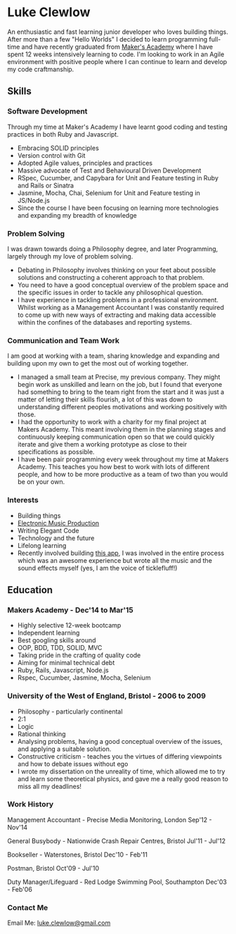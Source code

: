 # Luke Clewlow

An enthusiastic and fast learning junior developer who loves building things. After more than a few "Hello Worlds" I decided to learn programming full-time and have recently graduated from [Maker's Academy](www.makersacademy.com/) where I have spent 12 weeks intensively learning to code. I'm looking to work in an Agile environment with positive people where I can continue to learn and develop my code craftmanship.

## Skills

### Software Development

Through my time at Maker's Academy I have learnt good coding and testing practices in both Ruby and Javascript.

- Embracing SOLID principles
- Version control with Git
- Adopted Agile values, principles and practices
- Massive advocate of Test and Behavioural Driven Development
- RSpec, Cucumber, and Capybara for Unit and Feature testing in Ruby and Rails or Sinatra
- Jasmine, Mocha, Chai, Selenium for Unit and Feature testing in JS/Node.js
- Since the course I have been focusing on learning more technologies and expanding my breadth of knowledge


### Problem Solving

I was drawn towards doing a Philosophy degree, and later Programming, largely through my love of problem solving.

- Debating in Philosophy involves thinking on your feet about possible solutions and constructing a coherent approach to that problem.
- You need to have a good conceptual overview of the problem space and the specific issues in order to tackle any philosophical question.
- I have experience in tackling problems in a professional environment. Whilst working as a Management Accountant I was constantly required to come up with new ways of extracting and making data accessible within the confines of the databases and reporting systems.

### Communication and Team Work

I am good at working with a team, sharing knowledge and expanding and building upon my own to get the most out of working together.

- I managed a small team at Precise, my previous company. They might begin work as unskilled and learn on the job, but I found that everyone had something to bring to the team right from the start and it was just a matter of letting their skills flourish, a lot of this was down to understanding different peoples motivations and working positively with those.
- I had the opportunity to work with a charity for my final project at Makers Academy. This meant involving them in the planning stages and continuously keeping communication open so that we could quickly iterate and give them a working prototype as close to their specifications as possible.
- I have been pair programming every week throughout my time at Makers Academy. This teaches you how best to work with lots of different people, and how to be more productive as a team of two than you would be on your own.

### Interests

- Building things
- [Electronic Music Production](https://soundcloud.com/luk3nuk3m)
- Writing Elegant Code
- Technology and the future
- Lifelong learning
- Recently involved building [this app](http://www.gamezebo.com/2015/03/23/ticklefluff-is-a-crazy-mix-of-virtual-pet-rhythm-and-quick-reaction-gameplay/), I was involved in the entire process which was an awesome experience but wrote all the music and the sound effects myself (yes, I am the voice of ticklefluff!)

## Education

### Makers Academy - Dec'14 to Mar'15

- Highly selective 12-week bootcamp
- Independent learning
- Best googling skills around
- OOP, BDD, TDD, SOLID, MVC
- Taking pride in the crafting of quality code
- Aiming for minimal technical debt
- Ruby, Rails, Javascript, Node.js
- Rspec, Cucumber, Jasmine, Mocha, Selenium

### University of the West of England, Bristol - 2006 to 2009 

- Philosophy - particularly continental
- 2:1
- Logic
- Rational thinking
- Analysing problems, having a good conceptual overview of the issues, and applying a suitable solution.
- Constructive criticism - teaches you the virtues of differing viewpoints and how to debate issues without ego
- I wrote my dissertation on the unreality of time, which allowed me to try and learn some theoretical physics, and gave me a really good reason to miss all my deadlines!

### Work History

Management Accountant - Precise Media Monitoring, London Sep'12 - Nov'14

General Busybody - Nationwide Crash Repair Centres, Bristol Jul'11 - Jul'12

Bookseller - Waterstones, Bristol Dec'10 - Feb'11

Postman, Bristol Oct'09 - Jul'10

Duty Manager/Lifeguard - Red Lodge Swimming Pool, Southampton Dec'03 - Feb'06

### Contact Me

Email Me: luke.clewlow@gmail.com
